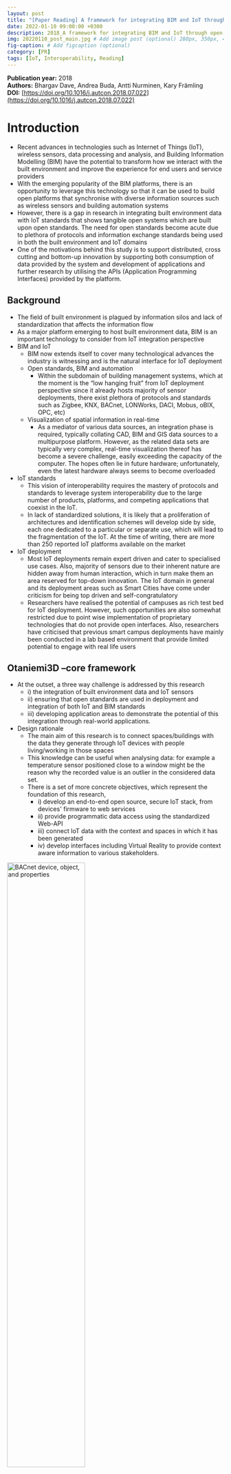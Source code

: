 ```yaml
---
layout: post
title: "[Paper Reading] A framework for integrating BIM and IoT through open standards"
date: 2022-01-10 09:00:00 +0300
description: 2018_A framework for integrating BIM and IoT through open standards # Add post description (optional)
img: 20220110_post_main.jpg # Add image post (optional) 280px, 350px, 470px, 700px, 940px
fig-caption: # Add figcaption (optional)
category: [PR]
tags: [IoT, Interoperability, Reading]
---
```


**Publication year:** 2018 <br>
**Authors:** Bhargav Dave, Andrea Buda, Antti Nurminen, Kary Främling <br>
**DOI:** [https://doi.org/10.1016/j.autcon.2018.07.022](https://doi.org/10.1016/j.autcon.2018.07.022)

# Introduction
- Recent advances in technologies such as Internet of Things (IoT), wireless sensors, data processing and analysis, and Building Information Modelling (BIM) have the potential to transform how we interact with the built environment and improve the experience for end users and service providers
- With the emerging popularity of the BIM platforms, there is an opportunity to leverage this technology so that it can be used to build open platforms that synchronise with diverse information sources such as wireless sensors and building automation systems
- However, there is a gap in research in integrating built environment data with IoT standards that shows tangible open systems which are built upon open standards. The need for open standards
become acute due to plethora of protocols and information exchange standards being used in both the built environment and IoT domains
- One of the motivations behind this study is to support distributed, cross cutting and bottom-up innovation by supporting both consumption of data provided by the system and development of applications and further research by utilising the APIs (Application Programming Interfaces) provided by the platform.


## Background
- The field of built environment is plagued by information silos and lack of standardization that affects the information flow
- As a major platform emerging to host built environment data, BIM is an important technology to consider from IoT integration perspective
- BIM and IoT
  - BIM now extends itself to cover many technological advances the industry is witnessing and is the natural interface for IoT deployment
  - Open standards, BIM and automation
    - Within the subdomain of building management systems, which at the moment is the “low hanging fruit” from IoT deployment perspective since it already hosts majority of sensor deployments, there exist plethora of protocols and standards such as Zigbee, KNX, BACnet, LONWorks, DACI, Mobus, oBIX, OPC, etc)
  - Visualization of spatial information in real-time
    - As a mediator of various data sources, an integration phase is required, typically collating CAD, BIM and GIS data sources to a multipurpose platform. However, as the related data sets are typically very complex, real-time visualization thereof has become a severe challenge, easily exceeding the capacity of the computer. The hopes often lie in future hardware; unfortunately, even the latest hardware always seems to become overloaded
- IoT standards
  - This vision of interoperability requires the mastery of protocols and standards to leverage system interoperability due to the large number of products, platforms, and competing applications that coexist in the IoT.
  - In lack of standardized solutions, it is likely that a proliferation of architectures and identification schemes will develop side by side, each one dedicated to a particular or separate use, which will lead to the fragmentation of the IoT. At the time of writing, there are more than 250 reported IoT platforms available on the market
- IoT deployment
  - Most IoT deployments remain expert driven and cater to specialised use cases. Also, majority of sensors due to their inherent nature are hidden away from human interaction, which in turn make them an area reserved for top-down innovation. The IoT domain in general and its deployment areas such as Smart Cities have come under criticism for being top driven and self-congratulatory
  - Researchers have realised the potential of campuses as rich test bed for IoT deployment. However, such opportunities are also somewhat restricted due to point wise implementation of proprietary technologies that do not provide open interfaces. Also, researchers have criticised that previous smart campus deployments have mainly been conducted in a lab based environment that provide limited potential to engage with real life users


## Otaniemi3D –core framework
- At the outset, a three way challenge is addressed by this research
  - i) the integration of built environment data and IoT sensors
  - ii) ensuring that open standards are used in deployment and integration of both IoT and BIM standards
  - iii) developing application areas to demonstrate the potential of this integration through real-world applications.
- Design rationale
  - The main aim of this research is to connect spaces/buildings with the data they generate through IoT devices with people living/working in those spaces
  - This knowledge can be useful when analysing data: for example a temperature sensor positioned close to a window might be the reason why the recorded value is an outlier in the considered data set.
  - There is a set of more concrete objectives, which represent the foundation of this research,
    - i) develop an end-to-end open source, secure IoT stack, from devices' firmware to web services
    - ii) provide programmatic data access using the standardized Web-API
    - iii) connect IoT data with the context and spaces in which it has been generated
    - iv) develop interfaces including Virtual Reality to provide context
aware information to various stakeholders.
<img src="https://ars.els-cdn.com/content/image/1-s2.0-S0926580517305964-gr1_lrg.jpg" class="post_img" style="width:60%;" alt="BACnet device, object, and properties">

- System architecture
  - the conceptual system architecture of Otaniemi3D, an open, campus wide platform that integrates Building Information using IFC with wireless sensor nodes through Open APIs. In synthesis, the developed system can be broken down in 3 main components:
    - IoT Devices
      - Their primary function is to sense and act upon the environment in which they have been installed.
    - Backend Server
      - A collection of loosely coupled services communicating with each other following the SOA (Service Oriented Architecture) design style.
      - This layer deals with the interpretation of the built environment data through standard formats such as IFC (Industry Foundation Classes) either through directly stored local data or through data stored in servers and accessed through APIs.
    - Front end(s)
      - The primary function of the frontends is to manage the interaction with the target users of the system (students and researchers).
      - one of the main goals of the entire smart campus project is to spark the development of a multitude of apps, leveraging on the competencies and interests of various research groups.
<img src="https://ars.els-cdn.com/content/image/1-s2.0-S0926580517305964-gr2_lrg.jpg" class="post_img" style="width:70%;" alt="BACnet device, object, and properties">

- Standardized Web-API
  - One of the objectives of the Smart Campus backend is to harmonize publishing and consumption of data though a standardized Web-API.
  - The selected standards for achieving this goal are the Open Messaging Interface (O-MI) (Open Group IoT Standard) and the Open Data Format (O-DF) (Open Group IoT Standard) published by the Open Group (TOG)
  - The key characteristics of these standards are:
    1. Transport agnostic: O-MI runs on top of existing transport level protocol. In general HTTP and WebSockets are the preferred protocols.
    2. Publication and discovery of data sources and semantic metadata: The data and methods available provided by a given node can be discovered using the ReadAll operation. In addition O-DF tags can be semantically enriched using RDFa and LinkedData vocabularies.
    3. Payload agnostic: Even though the preferred payload is O-DF (XML formatted), within specific O-DF tags any payload could be transported (CSV, HTML, proprietary file formats), or even binary file formats converted using Base64 binary-to-text encoding.
    4. Support for Subscription: The possibility to create ad hoc, time limited information flows by specifying for how long (TTL) and at which sampling rate (INTERVAL) the data should be received, is the cornerstone of O-MI and what makes it particularly suited for IoT
<img src="https://ars.els-cdn.com/content/image/1-s2.0-S0926580517305964-gr3_lrg.jpg" class="post_img" style="width:70%;" alt="BACnet device, object, and properties">    

- IoT devices and service
  - The IoT Service has been implemented using the open source reference implementation of the O-MI and O-DF standards, developed at Aalto University (available online at https://github.com/AaltoAsia/O-MI).
  - The data collected from the devices can be stored in a variety of databases. Currently, the O-MI and O-DF reference implementation supports all the major RDBMS (Relational Database Management Systems, such as SQL Server, Oracle, MySQL, Postgresql, SQLite etc.) providing a JDBC (Java Database Connectivity) driver.
<img src="https://ars.els-cdn.com/content/image/1-s2.0-S0926580517305964-gr4_lrg.jpg" class="post_img" style="width:80%;" alt="BACnet device, object, and properties">

- BIM service and front end
  - This service is essentially used to manage the relationship between spaces/buildings (described using IFC) and IoT data, in particular the translation of static IFC files into interactive web documents.
  - The translation toolchain adopted, required some custom programming for retaining the association between the IfcSensorType and the final output web formats. The process described is very similar to the one adopted by BIMServer (http://bimserver.org/).
  - It is important to highlight that the outputs produced by IfcOpenShell and InstantReality/AOPT is acceptable if the main purpose is simply to visualize the model.
<img src="https://ars.els-cdn.com/content/image/1-s2.0-S0926580517305964-gr5_lrg.jpg" class="post_img" style="width:70%;" alt="BACnet device, object, and properties">


## Otaniemi3D proof of concept
- The proof of concept has been called Otaniemi3D, where Otaniemi is the name of the Aalto University Campus and 3D stands for the dimension in which the BIM and IoT data is presented.
- the core components are:
  - (1D) Data Analytics Page.
  - (2D) Floor Plan and heatmaps page.
  - (3D) 3D Model and precise sensor location.
<img src="https://ars.els-cdn.com/content/image/1-s2.0-S0926580517305964-gr6_lrg.jpg" class="post_img" style="width:80%;" alt="BACnet device, object, and properties">

- 1D view. Live and historical sensor data
  - This view simply presents the sensor data in a traditional graph form.
  - To plot sensor readings, it is possible to drag and drop the items in the tree (e.g. CO2, Humidity, Temperature, etc. sensors organized according to room in which they have been installed) into the dotted line box
<img src="https://ars.els-cdn.com/content/image/1-s2.0-S0926580517305964-gr7_lrg.jpg" class="post_img" style="width:70%;" alt="BACnet device, object, and properties">

- 2D view. Floorplan heatmaps
  - This view leverages the same functionalities implemented for the 1D-View, but instead of plotting single data points, it calculates an average for the selected time period generating a heatmap which is overlaid on the building floorplan.
<img src="https://ars.els-cdn.com/content/image/1-s2.0-S0926580517305964-gr8_lrg.jpg" class="post_img" style="width:70%;" alt="BACnet device, object, and properties">

- 3D view. Locating sensors 3D model and 360 panoramic images
  - The 3D View is still in an experimental phase. Besides the traditional 3D interaction pattern (Zoom, Pan, Tilt), it is also possible to enter a room number in the search bar activating a custom viewpoint/camera centered in the middle of the selected room
  - Once in the middle of the room, it is possible to click a “360° Box” which opens an interactive 360° picture of the room. In this picture, it is possible to spot and click on the installed sensor box to retrieve the current readings. The same interactivity is also possible from the 3D model
<img src="https://ars.els-cdn.com/content/image/1-s2.0-S0926580517305964-gr9_lrg.jpg" class="post_img" style="width:70%;" alt="BACnet device, object, and properties">


## Supported use cases
- With an open framework, the authors envisage that a variety of use cases can be developed to demonstrate the capability of the system. Being a campus based system, there is an ongoing effort to encourage other research teams and students to develop compatible applications by using the open APIs provided by the Otaniemi3D platform
- Aalto spaces mobile application
  - The integration between the Aalto Space app and HVAC controls through O-MI and O-DF standards was part of the RealGO research & development project at Aalto University.
  - Aalto Space is a mobile app for Android and iOS devices (available in respective App stores), which can be used to find and book study and group work facilities and meeting rooms within the campus.
  - While the Aalto Space app was developed separately to the Otaniemi3D project, the developers of the ReadyGO project saw an opportunity to integrate the app with air conditioning and ventilation control along with the Aalto's campus booking facility using the open standards developed through Otaniemi3D research.
  - Functional description
    - The newly developed features have the possibility to control air conditioning and ventilation from the room reservation in the Aalto Space app.
    - It controls the building automation system of Fidelix (a commercial building automation provider based in Finland) and radiator thermostats of Fourdeg.
  - Technical implementation
    - Aalto Space app was modified to include controls to boost ventilation and change set point temperature after a reservation is made.
    - The app middleware server was used instead of direct messaging to the O-MI Node as it provides a simple security model for the app communication and allows easier modifications to connections to external services.
    - The device agent is a wrapper which converts O-DF/O-MI messages to proprietary vendor specific interfaces. It also schedules the reset for default air conditioning settings and publishes the existence of the devices to the O-MI Node.
  - Benefits of Aalto Space integration
    - One of the main benefits of the Aalto Space app is to enhance facility management by integrating IoT sensors to provide real-time control and information availability for better decision making.
    - By integrating real-time controls with the Aalto Space app and integrating these with sensors, there is a potential to improve user comfort and space utilisation.
    - by integrating the Aalto Space app with the campus' facility booking system, the HVAC systems can respond directly to the user demand and switch off when not in use.
    - It should be noted that without the use of open standards such as OMI/ O-DF, it would be quite challenging to integrate all the information sources such as, Aalto's campus booking system, heating and ventilation controls and sensors by Fidelix and Fourdeg, and building data through Aalto Space and Otaniemi3D as highlighted in the case here.
- Future integration


## Conclusion
- Contribution
  - This research shows that it is possible to engage wide range of stakeholders with IoT devices by integrating them with building information data. The communication takes place through Open Messaging interfaces eliminating the need to depend on closed proprietary systems that hinder scalable deployment of such systems and through intuitive interfaces
- Limitation
  - Without standardized export guidelines for IFC files, and parsers to export this data for web, it is challenging to map sensor data to objects in IFC.
  - Data capture, storage and analysis is also a challenge in such a distributed and heterogeneous environment, which needs to be tackled at the technical architecture design level
  - ethical and user privacy issues in data capture pose a risk that needs to be managed actively in order to develop real-world applications.

